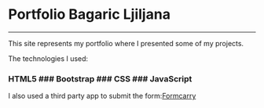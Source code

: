 # Portfolio Bagaric Ljiljana

---

This site represents my portfolio where I presented some of my projects.

The technologies I used:

### HTML5 ### Bootstrap ### CSS ### JavaScript

I also used a third party app to submit the form:[Formcarry](https://formcarry.com "Formcarry Home")
